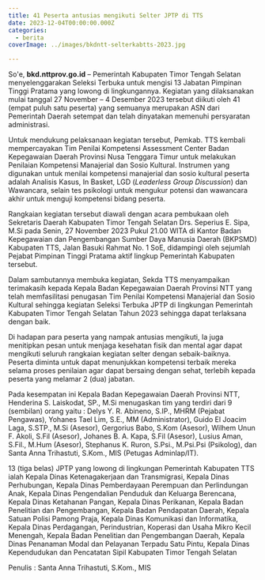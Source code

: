 ```yaml
---
title: 41 Peserta antusias mengikuti Selter JPTP di TTS
date: 2023-12-04T00:00:00.000Z
categories:
  - berita
coverImage: ../images/bkdntt-selterkabtts-2023.jpg

---
```


So'e, **bkd.nttprov.go.id** – Pemerintah Kabupaten Timor Tengah Selatan menyelenggarakan Seleksi Terbuka untuk mengisi 13 Jabatan Pimpinan Tinggi Pratama yang lowong di lingkungannya. Kegiatan yang dilaksanakan mulai tanggal 27 November – 4 Desember 2023 tersebut diikuti oleh 41 (empat puluh satu peserta) yang semuanya merupakan ASN dari Pemerintah Daerah setempat dan telah dinyatakan memenuhi persyaratan administrasi.

Untuk mendukung pelaksanaan kegiatan tersebut, Pemkab. TTS kembali mempercayakan Tim Penilai Kompetensi Assessment Center Badan Kepegawaian Daerah Provinsi Nusa Tenggara Timur untuk melakukan Penilaian Kompetensi Manajerial dan Sosio Kultural. Instrumen yang digunakan untuk menilai kompetensi manajerial dan sosio kultural peserta adalah Analisis Kasus, In Basket, LGD (*Leaderless Group Discussion*) dan Wawancara, selain tes psikologi untuk mengukur potensi dan wawancara akhir untuk menguji kompetensi bidang peserta.

Rangkaian kegiatan tersebut diawali dengan acara pembukaan oleh Sekretaris Daerah Kabupaten Timor Tengah Selatan Drs. Seperius E. Sipa, M.Si pada Senin, 27 November 2023 Pukul 21.00 WITA di Kantor Badan Kepegawaian dan Pengembangan Sumber Daya Manusia Daerah (BKPSMD) Kabupaten TTS, Jalan Basuki Rahmat No. 1 SoE, didampingi oleh sejumlah Pejabat Pimpinan Tinggi Pratama aktif lingkup Pemerintah Kabupaten tersebut.

Dalam sambutannya membuka kegiatan, Sekda TTS menyampaikan terimakasih kepada Kepala Badan Kepegawaian Daerah Provinsi NTT yang telah memfasilitasi penugasan Tim Penilai Kompetensi Manajerial dan Sosio Kultural sehingga kegiatan Seleksi Terbuka JPTP di lingkungan Pemerintah Kabupaten Timor Tengah Selatan Tahun 2023 sehingga dapat terlaksana dengan baik.

Di hadapan para peserta yang nampak antusias mengikuti, Ia juga menitipkan pesan untuk menjaga kesehatan fisik dan mental agar dapat mengikuti seluruh rangkaian kegiatan selter dengan sebaik-baiknya. Peserta diminta untuk dapat menunjukkan kompetensi terbaik mereka selama proses penilaian agar dapat bersaing dengan sehat, terlebih kepada peserta yang melamar 2 (dua) jabatan.

Pada kesempatan ini Kepala Badan Kepegawaian Daerah Provinsi NTT, Henderina S. Laiskodat, SP., M.Si menugaskan tim yang terdiri dari 9 (sembilan) orang yaitu : Delys Y. R. Abineno, S.IP., MHRM (Pejabat Pengawas), Yohanes Tael Lim, S.E., MM (Administrator), Guido El Joacim Laga, S.STP., M.Si (Asesor), Gergorius Babo, S.Kom (Asesor), Wilhem Unun F. Akoli, S.Fil (Asesor), Johanes B. A. Kapa, S.Fil (Asesor), Lusius Aman, S.Fil., M.Hum (Asesor), Stephanus K. Ruron, S.Psi., M.Psi.Psi (Psikolog), dan Santa Anna Trihastuti, S.Kom., MIS (Petugas Adminlap/IT).

13 (tiga belas) JPTP yang lowong di lingkungan Pemerintah Kabupaten TTS ialah Kepala Dinas Ketenagakerjaan dan Transmigrasi, Kepala Dinas Perhubungan, Kepala Dinas Pemberdayaan Perempuan dan Perlindungan Anak, Kepala Dinas Pengendalian Penduduk dan Keluarga Berencana, Kepala Dinas Ketahanan Pangan, Kepala Dinas Perikanan, Kepala Badan Penelitian dan Pengembangan, Kepala Badan Pendapatan Daerah, Kepala Satuan Polisi Pamong Praja, Kepala Dinas Komunikasi dan Informatika, Kepala Dinas Perdagangan, Perindustrian, Koperasi dan Usaha Mikro Kecil Menengah, Kepala Badan Penelitian dan Pengembangan Daerah, Kepala Dinas Penanaman Modal dan Pelayanan Terpadu Satu Pintu, Kepala Dinas Kependudukan dan Pencatatan Sipil Kabupaten Timor Tengah Selatan

Penulis : Santa Anna Trihastuti, S.Kom., MIS
